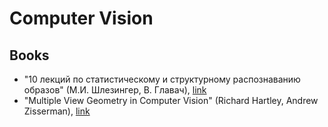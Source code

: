 # Computer Vision

## Books

- "10 лекций по статистическому и структурному распознаванию образов" (М.И. Шлезингер, В. Главач), [link](http://irtc.org.ua/image/Files/Schles/esh10_full.pdf)
- "Multiple View Geometry in Computer Vision" (Richard Hartley, Andrew Zisserman), [link](http://cvrs.whu.edu.cn/downloads/ebooks/Multiple%20View%20Geometry%20in%20Computer%20Vision%20(Second%20Edition).pdf)
